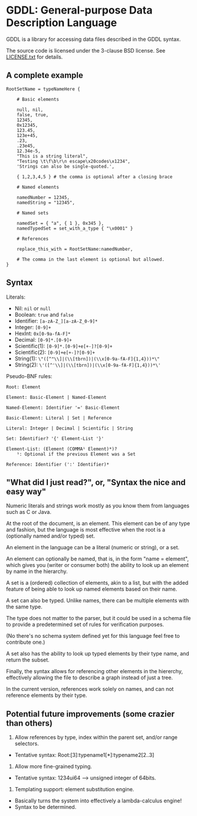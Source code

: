 GDDL: General-purpose Data Description Language
=============

GDDL is a library for accessing data files described in the GDDL syntax.

The source code is licensed under the 3-clause BSD license.
See [LICENSE.txt](/LICENSE.txt) for details.

A complete example
--------------------

```
RootSetName = typeNameHere {

    # Basic elements

    null, nil,
    false, true,
    12345,
    0x12345,
    123.45,
    123e+45,
    .23,
    .23e45,
    12.34e-5,
    "This is a string literal",
    "Testing \t\f\b\r\n escape\x20codes\x1234",
    'Strings can also be single-quoted.',

    { 1,2,3,4,5 } # the comma is optional after a closing brace

    # Named elements

    namedNumber = 12345,
    namedString = "12345",

    # Named sets

    namedSet = { "a", { 1 }, 0x345 },
    namedTypedSet = set_with_a_type { "\x0001" }
    
    # References
    
    replace_this_with = RootSetName:namedNumber,

    # The comma in the last element is optional but allowed.
}
```

Syntax
-------

Literals:

* Nil: ```nil``` or ```null```
* Boolean: ```true``` and ```false```
* Identifier: ```[a-zA-Z_][a-zA-Z_0-9]*```
* Integer: ```[0-9]+```
* HexInt: ```0x[0-9a-fA-F]*```
* Decimal: ```[0-9]*.[0-9]+```
* Scientific(1): ```[0-9]*.[0-9]+e[+-]?[0-9]+```
* Scientific(2): ```[0-9]+e[+-]?[0-9]+```
* String(1): ```\"([^"\\]|(\\[tbrn])|(\\x[0-9a-fA-F]{1,4}))*\"```
* String(2): ```\'([^'\\]|(\\[tbrn])|(\\x[0-9a-fA-F]{1,4}))*\'```

Pseudo-BNF rules:

```
Root: Element

Element: Basic-Element | Named-Element

Named-Element: Identifier '=' Basic-Element

Basic-Element: Literal | Set | Reference

Literal: Integer | Decimal | Scientific | String

Set: Identifier? '{' Element-List '}'

Element-List: (Element (COMMA¹ Element)*)?
    ¹: Optional if the previous Element was a Set

Reference: Identifier (':' Identifier)*
```

"What did I just read?", or, "Syntax the nice and easy way"
--------------------------------------------------

Numeric literals and strings work mostly as you know them from languages such as C or Java.

At the root of the document, is an element. This element can be of any type and fashion,
but the language is most effective when the root is a (optionally named and/or typed) set.

An element in the language can be a literal (numeric or string), or a set.

An element can optionally be named, that is, in the form "name = element",
which gives you (writer or consumer both) the ability to look up an element by name in the hierarchy.

A set is a (ordered) collection of elements, akin to a list, but with the added feature of
being able to look up named elements based on their name.

A set can also be typed. Unlike names, there can be multiple elements with the same type.

The type does not matter to the parser, but it could be used in a schema file
to provide a predetermined set of rules for verification purposes.

(No there's no schema system defined yet for this language feel free to contribute one.)

A set also has the ability to look up typed elements by their type name, and return the subset.

Finally, the syntax allows for referencing other elements in the hiererchy,
effectively allowing the file to describe a graph instead of just a tree.

In the current version, references work solely on names, and can not reference elements by their type.

Potential future improvements (some crazier than others)
------------------------------

1. Allow references by type, index within the parent set, and/or range selectors.
  * Tentative syntax: Root:[3]:typename1[*]:typename2[2..3]

1. Allow more fine-grained typing.
  * Tentative syntax: 1234ui64 --> unsigned integer of 64bits.

1. Templating support: element substitution engine.
  * Basically turns the system into effectively a lambda-calculus engine!
  * Syntax to be determined.
